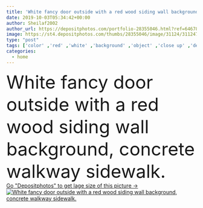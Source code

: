 ```yaml
---
title: 'White fancy door outside with a red wood siding wall background, concrete walkway sidewalk.'
date: 2019-10-03T05:34:42+00:00
author: Sheilaf2002
author_url: https://depositphotos.com/portfolio-28355046.html?ref=64678756
image: https://st4.depositphotos.com/thumbs/28355046/image/31124/311247090/api_thumb_450.jpg?forcejpeg=true
type: "post"
tags: ['color' ,'red' ,'white' ,'background' ,'object' ,'close up' ,'design' ,'bright' ,'closeup' ,'empty' ,'new' ,'detail' ,'outdoor' ,'texture' ,'light' ,'wooden' ,'pattern' ,'frame' ,'old' ,'rustic' ,'vintage' ,'classic' ,'modern' ,'concept' ,'architecture' ,'building' ,'exterior' ,'house' ,'office' ,'wall' ,'interior' ,'home' ,'clean' ,'fancy' ,'wood' ,'door' ,'closed' ,'floor' ,'unique' ,'outside' ,'entrance' ,'exit' ,'enter' ,'siding' ,'shingles' ]
categories: 
  - home
---
```

<div aling="center">
            <font size="60"> White fancy door outside with a red wood siding wall background, concrete walkway sidewalk.</font>   
</div>
<div>
    <a href='https://st4.depositphotos.com/thumbs/28355046/image/31124/311247090/api_thumb_450.jpg?forcejpeg=true?ref=64678756' target=_blank > Go "Depositphotos" to get lage size of this picture ->
        <img href='https://st4.depositphotos.com/thumbs/28355046/image/31124/311247090/api_thumb_450.jpg?forcejpeg=true?ref=64678756' src='https://st4.depositphotos.com/28355046/31124/i/950/depositphotos_311247090-stock-photo-white-fancy-door-red-wood.jpg?forcejpeg=true' alt='White fancy door outside with a red wood siding wall background, concrete walkway sidewalk.' >
    </a>
</div>
